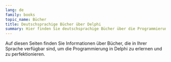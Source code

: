 ```yaml
---
lang: de
family: books
topic_name: Bücher
title: Deutschsprachige Bücher über Delphi
summary: Hier finden Sie deutschsprachige Bücher über die Programmierung in Pascal und Delphi.
---
```

Auf diesen Seiten finden Sie Informationen über Bücher, die in Ihrer Sprache verfügbar sind, um die Programmierung in Delphi zu erlernen und zu perfektionieren.